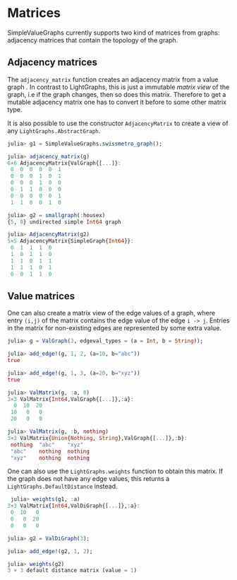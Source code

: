 # Matrices

SimpleValueGraphs currently supports two kind of matrices from graphs: adjacency matrices
that contain the topology of the graph.

## Adjacency matrices

The `adjacency_matrix` function creates an adjacency matrix from a value graph . In contrast
to LightGraphs, this is just a immutable *matrix view* of the graph, i.e if the graph
changes, then so does this matrix. Therefore to get a mutable adjacency matrix one has to convert
it before to some other matrix type.

It is also possible to use the constructor `AdjacencyMatrix` to create a view of any
`LightGraphs.AbstractGraph`.

```julia
julia> g1 = SimpleValueGraphs.swissmetro_graph();

julia> adjacency_matrix(g)
6×6 AdjacencyMatrix{ValGraph{[...]}:
 0  0  0  0  0  1
 0  0  0  1  0  1
 0  0  0  1  0  0
 0  1  1  0  0  0
 0  0  0  0  0  1
 1  1  0  0  1  0

julia> g2 = smallgraph(:housex)
{5, 8} undirected simple Int64 graph

julia> AdjacencyMatrix(g2)
5×5 AdjacencyMatrix{SimpleGraph{Int64}}:
 0  1  1  1  0
 1  0  1  1  0
 1  1  0  1  1
 1  1  1  0  1
 0  0  1  1  0
```
 
## Value matrices
 
One can also create a matrix view of the edge values of a graph, where entry `(i,j)` of the matrix contains
the edge value of the edge `i -> j`. Entries in the matrix for non-existing edges are represented by some extra
value.
 
```julia
julia> g = ValGraph(3, edgeval_types = (a = Int, b = String));

julia> add_edge!(g, 1, 2, (a=10, b="abc"))
true

julia> add_edge!(g, 1, 3, (a=20, b="xyz"))
true

julia> ValMatrix(g, :a, 0)
3×3 ValMatrix{Int64,ValGraph{[...]},:a}:
  0  10  20
 10   0   0
 20   0   0

julia> ValMatrix(g, :b, nothing)
3×3 ValMatrix{Union{Nothing, String},ValGraph{[...]},:b}:
 nothing  "abc"    "xyz"
 "abc"    nothing  nothing
 "xyz"    nothing  nothing
```
 
One can also use the `LightGraphs.weights` function to obtain this matrix. If the graph
does not have any edge values, this returns a `LightGraphs.DefaultDistance` instead.
 
```julia
 julia> weights(g1, :a)
3×3 ValMatrix{Int64,ValDiGraph{[...]},:a}:
 0  10   0
 0   0  20
 0   0   0

julia> g2 = ValDiGraph(3);

julia> add_edge!(g2, 1, 2);

julia> weights(g2)
3 × 3 default distance matrix (value = 1)
```
 
 
 
 
 
